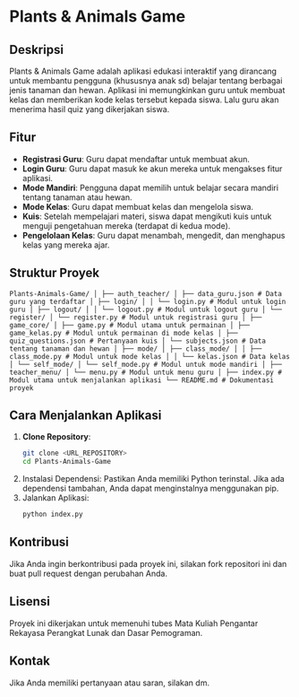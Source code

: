 # Plants & Animals Game

## Deskripsi
Plants & Animals Game adalah aplikasi edukasi interaktif yang dirancang untuk membantu pengguna (khususnya anak sd) belajar tentang berbagai jenis tanaman dan hewan. Aplikasi ini memungkinkan guru untuk membuat kelas dan memberikan kode kelas tersebut kepada siswa. Lalu guru akan menerima hasil quiz yang dikerjakan siswa.

## Fitur
- **Registrasi Guru**: Guru dapat mendaftar untuk membuat akun.
- **Login Guru**: Guru dapat masuk ke akun mereka untuk mengakses fitur aplikasi.
- **Mode Mandiri**: Pengguna dapat memilih untuk belajar secara mandiri tentang tanaman atau hewan.
- **Mode Kelas**: Guru dapat membuat kelas dan mengelola siswa.
- **Kuis**: Setelah mempelajari materi, siswa dapat mengikuti kuis untuk menguji pengetahuan mereka (terdapat di kedua mode).
- **Pengelolaan Kelas**: Guru dapat menambah, mengedit, dan menghapus kelas yang mereka ajar.

## Struktur Proyek
```
Plants-Animals-Game/ │ ├── auth_teacher/ │ ├── data_guru.json # Data guru yang terdaftar │ ├── login/ │ │ └── login.py # Modul untuk login guru │ ├── logout/ │ │ └── logout.py # Modul untuk logout guru │ └── register/ │ └── register.py # Modul untuk registrasi guru │ ├── game_core/ │ ├── game.py # Modul utama untuk permainan │ ├── game_kelas.py # Modul untuk permainan di mode kelas │ ├── quiz_questions.json # Pertanyaan kuis │ └── subjects.json # Data tentang tanaman dan hewan │ ├── mode/ │ ├── class_mode/ │ │ ├── class_mode.py # Modul untuk mode kelas │ │ └── kelas.json # Data kelas │ └── self_mode/ │ └── self_mode.py # Modul untuk mode mandiri │ ├── teacher_menu/ │ └── menu.py # Modul untuk menu guru │ ├── index.py # Modul utama untuk menjalankan aplikasi └── README.md # Dokumentasi proyek
```

## Cara Menjalankan Aplikasi
1. **Clone Repository**:
   ```bash
   git clone <URL_REPOSITORY>
   cd Plants-Animals-Game
2. Instalasi Dependensi: Pastikan Anda memiliki Python terinstal. Jika ada dependensi tambahan, Anda dapat menginstalnya menggunakan pip.
3. Jalankan Aplikasi:
   ```bash
   python index.py

## Kontribusi
Jika Anda ingin berkontribusi pada proyek ini, silakan fork repositori ini dan buat pull request dengan perubahan Anda.

## Lisensi
Proyek ini dikerjakan untuk memenuhi tubes Mata Kuliah Pengantar Rekayasa Perangkat Lunak dan Dasar Pemograman.

## Kontak
Jika Anda memiliki pertanyaan atau saran, silakan dm.
